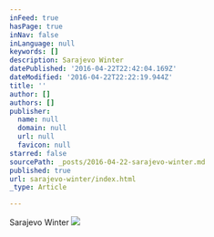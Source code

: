 ```yaml
---
inFeed: true
hasPage: true
inNav: false
inLanguage: null
keywords: []
description: Sarajevo Winter
datePublished: '2016-04-22T22:42:04.169Z'
dateModified: '2016-04-22T22:22:19.944Z'
title: ''
author: []
authors: []
publisher:
  name: null
  domain: null
  url: null
  favicon: null
starred: false
sourcePath: _posts/2016-04-22-sarajevo-winter.md
published: true
url: sarajevo-winter/index.html
_type: Article

---
```

Sarajevo Winter
![](https://the-grid-user-content.s3-us-west-2.amazonaws.com/ee57bd06-8898-416d-afb3-1e90fbabf4e7.jpg)